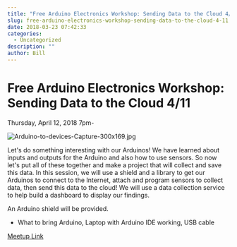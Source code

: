 ```yaml
---
title: "Free Arduino Electronics Workshop: Sending Data to the Cloud 4/11"
slug: free-arduino-electronics-workshop-sending-data-to-the-cloud-4-11
date: 2018-03-23 07:42:33
categories:
  - Uncategorized
description: ""
author: Bill
---
```


# Free Arduino Electronics Workshop: Sending Data to the Cloud 4/11

Thursday, April 12, 2018 7pm-

![Arduino-to-devices-Capture-300x169.jpg](/uploads/2018/03/Arduino-to-devices-Capture-300x169.jpg)

Let's do something interesting with our Arduinos! We have learned about inputs and outputs for the Arduino and also how to use sensors. So now let's put all of these together and make a project that will collect and save this data. In this session, we will use a shield and a library to get our Arduinos to connect to the Internet, attach and program sensors to collect data, then send this data to the cloud! We will use a data collection service to help build a dashboard to display our findings.

An Arduino shield will be provided.

- What to bring Arduino, Laptop with Arduino IDE working, USB cable

[Meetup Link](https://www.meetup.com/CT-Hackerspace/events/248262327/)
